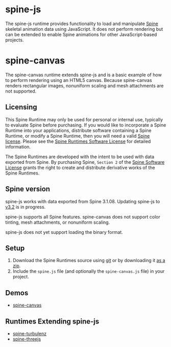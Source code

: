 # spine-js

The spine-js runtime provides functionality to load and manipulate [Spine](http://esotericsoftware.com) skeletal animation data using JavaScript. It does not perform rendering but can be extended to enable Spine animations for other JavaScript-based projects.

# spine-canvas

The spine-canvas runtime extends spine-js and is a basic example of how to perform rendering using an HTML5 canvas. Because spine-canvas renders rectangular images, nonuniform scaling and mesh attachments are not supported.

## Licensing

This Spine Runtime may only be used for personal or internal use, typically to evaluate Spine before purchasing. If you would like to incorporate a Spine Runtime into your applications, distribute software containing a Spine Runtime, or modify a Spine Runtime, then you will need a valid [Spine license](https://esotericsoftware.com/spine-purchase). Please see the [Spine Runtimes Software License](https://github.com/EsotericSoftware/spine-runtimes/blob/master/LICENSE) for detailed information.

The Spine Runtimes are developed with the intent to be used with data exported from Spine. By purchasing Spine, `Section 2` of the [Spine Software License](https://esotericsoftware.com/files/license.txt) grants the right to create and distribute derivative works of the Spine Runtimes.

## Spine version

spine-js works with data exported from Spine 3.1.08. Updating spine-js to [v3.2](https://trello.com/c/k7KtGdPW/76-update-runtimes-to-support-v3-2-shearing) is in progress.

spine-js supports all Spine features. spine-canvas does not support color tinting, mesh attachments, or nonuniform scaling.

spine-js does not yet support loading the binary format.

## Setup

1. Download the Spine Runtimes source using [git](https://help.github.com/articles/set-up-git) or by downloading it [as a zip](https://github.com/EsotericSoftware/spine-runtimes/archive/master.zip).
1. Include the `spine.js` file (and optionally the `spine-canvas.js` file) in your project.

## Demos

- [spine-canvas](http://esotericsoftware.com/files/runtimes/spine-js/example/)

## Runtimes Extending spine-js

- [spine-turbulenz](https://github.com/EsotericSoftware/spine-runtimes/blob/master/spine-turbulenz)
- [spine-threejs](https://github.com/EsotericSoftware/spine-runtimes/blob/master/spine-threejs)
